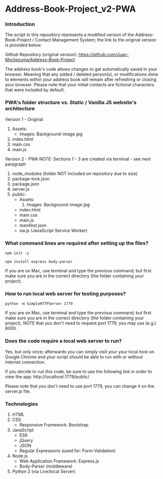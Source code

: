 # Address-Book-Project_v2-PWA

### Introduction

The script in this repository represents a modified version of the
Address-Book-Project / Contact Management System; the link to the 
original version is provided below.

Github Repository (original version): https://github.com/Juan-Moctezuma/Address-Book-Project

The address book's code allows changes to get automatically 
saved in your browser. Meaning that any added / deleted person(s), or 
modifications done to elements within your address book will remain
after refreshing or closing your browser. Please note that your initial
contacts are fictional characters that were included by default.

### PWA's folder structure vs. Static / Vanilla JS website's architecture

Version 1 - Original
1. Assets:
   	* Images: Background-image jpg
2. index.html
3. main.css
4. main.js

Version 2 - PWA 
NOTE: Sections 1 - 3 are created via terminal - see next paragraph
1. node_modules (folder NOT included on repository due to size)
2. package-lock.json
3. package.json
4. server.js
5. public:
	* Assets:
        1. Images: Background-image jpg
	* index.html
  	* main.css
  	* main.js
  	* manifest.json
  	* sw.js (JavaScript Service Worker)

### What command lines are required after setting up the files?

`npm init -y`

`npm install express body-parser`

If you are on Mac, use terminal and type the previous command; but first 
make sure you are in the correct directory (the folder containing your project).

### How to run local web server for testing purposes?

`python -m SimpleHTTPServer 1779`

If you are on Mac, use terminal and type the previous command; but first 
make sure you are in the correct directory (the folder containing your project).
NOTE that you don't need to request port 1779, you may use (e.g.) 8000.

### Does the code require a local web server to run?
Yes, but only once; afterwards you can simply visit your your local host on Google 
Chrome and your script should be able to run with or without internet connection.

If you decide to run this code, be sure to use the following link
in order to view the app: http://localhost:1779/public/

Please note that you don't need to use port 1779, you can change it
on the server.js file.

### Technologies

1. HTML
2. CSS
   * Responsive Framework: Bootstrap
3. JavaScript
   * ES6
   * jQuery
   * JSON
   * Regular Expressions (used for: Form-Validation)
4. Node.js
   * Web Application Framework: Express.js
   * Body-Parser (middleware)
5. Python 2 (via Live/local Server)
